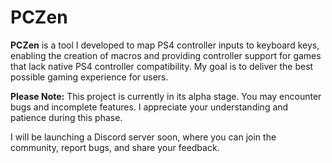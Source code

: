 # PCZen
**PCZen** is a tool I developed to map PS4 controller inputs to keyboard keys, enabling the creation of macros and providing controller support for games that lack native PS4 controller compatibility. My goal is to deliver the best possible gaming experience for users.

**Please Note:** This project is currently in its alpha stage. You may encounter bugs and incomplete features. I appreciate your understanding and patience during this phase.

I will be launching a Discord server soon, where you can join the community, report bugs, and share your feedback.
